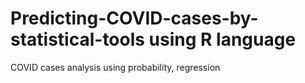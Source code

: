 # Predicting-COVID-cases-by-statistical-tools using R language
COVID cases analysis using probability, regression 
